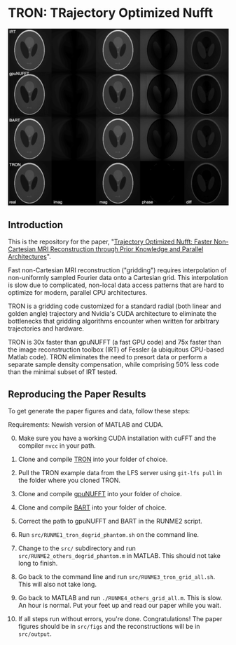 # TRON: TRajectory Optimized Nufft

<img src="tron_recon.png" alt="TRON recon" />

## Introduction

This is the repository for the paper, "[Trajectory Optimized Nufft: Faster Non-Cartesian MRI Reconstruction through
Prior Knowledge and Parallel Architectures](https://onlinelibrary.wiley.com/doi/10.1002/mrm.27497)".

Fast non-Cartesian MRI reconstruction ("gridding") requires interpolation of
non-uniformly sampled Fourier data onto a Cartesian grid. This interpolation
is slow due to complicated, non-local data access patterns that are hard to
optimize for modern, parallel CPU architectures.

TRON is a gridding code customized for a standard radial (both linear and
golden angle) trajectory and Nvidia's CUDA architecture to eliminate the
bottlenecks that gridding algorithms encounter when written for arbitrary
trajectories and hardware.

TRON is 30x faster than gpuNUFFT (a fast GPU code) and 75x faster than the
image reconstruction toolbox (IRT) of Fessler (a ubiquitous CPU-based Matlab
code). TRON eliminates the need to presort data or perform a separate sample
density compensation, while  comprising 50% less code than the minimal subset
of IRT tested.

## Reproducing the Paper Results

To get generate the paper figures and data, follow these steps:

Requirements: Newish version of MATLAB and CUDA.


0. Make sure you have a working CUDA installation with cuFFT and the compiler `nvcc` in
   your path.

1. Clone and compile [TRON](https://github.com/davidssmith/TRON) into your folder of choice.

2. Pull the TRON example data from the LFS server using `git-lfs pull` in the
   folder where you cloned TRON.

3. Clone and compile [gpuNUFFT](https://github.com/andyschwarzl/gpuNUFFT) into your folder of choice.

4. Clone and compile [BART](https://github.com/mrirecon/bart) into your folder of choice.

5. Correct the path to gpuNUFFT and BART in the RUNME2 script.

6. Run `src/RUNME1_tron_degrid_phantom.sh` on the command line.

7. Change to the `src/` subdirectory and run `src/RUNME2_others_degrid_phantom.m` 
   in MATLAB. This should not take long to finish.

8. Go back to the command line and run `src/RUNME3_tron_grid_all.sh`. This will
   also not take long.

9. Go back to MATLAB and run `./RUNME4_others_grid_all.m`. This is slow. An hour
   is normal. Put your feet up and read our paper while you wait.

10. If all steps run without errors, you're done. Congratulations! The
   paper figures should be in `src/figs` and the reconstructions will be in 
   `src/output`.

